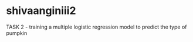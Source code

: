 # shivaanginiii2
TASK 2 - training a multiple logistic regression model to predict the type of pumpkin
